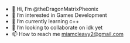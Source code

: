 - 👋 Hi, I’m @theDragonMatrixPheonix
- 👀 I’m interested in Games Development
- 🌱 I’m currently learning c++
- 💞️ I’m looking to collaborate on idk yet
- 📫 How to reach me miamcleavy2@gmail.com

<!---
theDragonMatrixPheonix/theDragonMatrixPheonix is a ✨ special ✨ repository because its `README.md` (this file) appears on your GitHub profile.
You can click the Preview link to take a look at your changes.
--->
